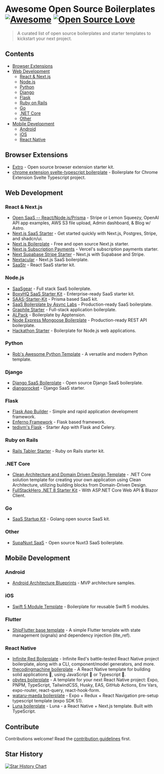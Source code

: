 # Awesome Open Source Boilerplates [![Awesome](https://awesome.re/badge.svg)](https://awesome.re) [![Open Source Love](https://badges.frapsoft.com/os/v1/open-source.svg?v=102)](https://github.com/ellerbrock/open-source-badges/)

> A curated list of open source boilerplates and starter templates to kickstart your next project.

## Contents

- [Browser Extensions](#browser-extensions) 
- [Web Development](#web-development)
  - [React & Next.js](#react--nextjs)
  - [Node.js](#nodejs)
  - [Python](#python)
  - [Django](#django)
  - [Flask](#flask)
  - [Ruby on Rails](#ruby-on-rails)
  - [Go](#go)
  - [.NET Core](#NET-core)
  - [Other](#other)
- [Mobile Development](#mobile-development)
  - [Android](#android)
  - [iOS](#ios)
  - [React Native](#react-native)

## Browser Extensions

- [Extro](https://github.com/turbostarter/extro) - Open source browser extension starter kit.
- [chrome extension svelte-typescript boilerplate](https://github.com/NekitCorp/chrome-extension-svelte-typescript-boilerplate) - Boilerplate for Chrome Extension Svelte Typescript project.

## Web Development

### React & Next.js

- [Open SaaS -- React/Node.js/Prisma](https://opensaas.sh) - Stripe or Lemon Squeezy, OpenAI API app examples, AWS S3 file upload, Admin dashboard, & Blog w/ Astro.
- [Next.js SaaS Starter](https://github.com/leerob/next-saas-starter) - Get started quickly with Next.js, Postgres, Stripe, and shadcn/ui.
- [Next.js Boilerplate](https://github.com/ixartz/Next-js-Boilerplate) - Free and open source Next.js starter.
- [Next.js Subscription Payments](https://github.com/vercel/nextjs-subscription-payments) - Vercel's subscription payments starter.
- [Next Supabase Stripe Starter](https://github.com/KolbySisk/next-supabase-stripe-starter) - Next.js with Supabase and Stripe.
- [Nextacular](https://github.com/nextacular/nextacular) - Next.js SaaS boilerplate.
- [SaaStr](https://github.com/aloysius-tim/saas-react-starter-kit-boilerplate) - React SaaS starter kit.

### Node.js

- [SaaSgear](https://github.com/JSLancerTeam/saasgear) - Full stack SaaS boilerplate.
- [BoxyHQ SaaS Starter Kit](https://github.com/boxyhq/saas-starter-kit) - Enterprise-ready SaaS starter kit.
- [SAAS-Starter-Kit](https://github.com/Saas-Starter-Kit/Saas-Kit-prisma) - Prisma based SaaS kit.
- [SaaS Boilerplate by Async Labs](https://github.com/async-labs/saas) - Production-ready SaaS boilerplate.
- [Graphile Starter](https://github.com/graphile/starter) - Full-stack application boilerplate.
- [ALPack](https://github.com/apptension/ALPack) - Boilerplate by Apptension.
- [Node Express Mongoose Boilerplate](https://github.com/hagopj13/node-express-mongoose-boilerplate) - Production-ready REST API boilerplate.
- [Hackathon Starter](https://github.com/sahat/hackathon-starter) - Boilerplate for Node.js web applications.

### Python

- [Rob's Awesome Python Template](https://github.com/tedivm/robs_awesome_python_template) - A versatile and modern Python template.

### Django

- [Django SaaS Boilerplate](https://github.com/PaulleDemon/Django-SAAS-Boilerplate) - Open source Django SaaS boilerplate.
- [djangorocket](https://github.com/ernestofgonzalez/djangorocket) - Django SaaS starter.

### Flask

- [Flask App Builder](https://github.com/dpgaspar/Flask-AppBuilder) - Simple and rapid application development framework.
- [Enferno Framework](https://github.com/level09/enferno) - Flask based framework.
- [tedivm's Flask](https://github.com/tedivm/tedivms-flask) - Starter App with Flask and Celery.

### Ruby on Rails

- [Rails Tabler Starter](https://github.com/tarunvelli/rails-tabler-starter) - Ruby on Rails starter kit.

### .NET Core

- [Clean Architecture and Domain Driven Design Template](https://github.com/mikolaj-jankowski/Clean-Architecture-And-Domain-Driven-Design-Solution-Template) - .NET Core solution template for creating your own application using Clean Architecture, utilizing building blocks from Domain-Driven Design.
- [FullStackHero .NET 8 Starter Kit](https://github.com/fullstackhero/dotnet-starter-kit) - With ASP.NET Core Web API & Blazor Client.

### Go

- [SaaS Startup Kit](https://github.com/go-saas/kit) - Golang open source SaaS kit.

### Other

- [SupaNuxt SaaS](https://github.com/JavascriptMick/supanuxt-saas) - Open source Nuxt3 SaaS boilerplate.

## Mobile Development

### Android

- [Android Architecture Blueprints](https://github.com/googlesamples/android-architecture) - MVP architecture samples.

### iOS

- [Swift 5 Module Template](https://github.com/fulldecent/swift5-module-template) - Boilerplate for reusable Swift 5 modules.

### Flutter

- [ShipFlutter base template](https://github.com/marcelpinto/ship-flutter-template) - A simple Flutter template with state management (signals) and dependency injection (lite_ref).

### React Native

- [Infinite Red Boilerplate](https://github.com/infinitered/ignite) - Infinite Red's battle-tested React Native project boilerplate, along with a CLI, component/model generators, and more.
- [thecodingmachine boilerplate](https://github.com/thecodingmachine/react-native-boilerplate) - A React Native template for building solid applications 🐙, using JavaScript 💛 or Typescript 💙.
- [obytes boilerplate](https://github.com/obytes/react-native-template-obytes) - A template for your next React Native project: Expo, PNPM, TypeScript, TailwindCSS, Husky, EAS, GitHub Actions, Env Vars, expo-router, react-query, react-hook-form.
- [wataru-maeda boilerplate](https://github.com/wataru-maeda/react-native-boilerplate) - Expo + Redux + React Navigation pre-setup typescript template (expo SDK 51).
- [Luna boilerplate](https://github.com/LunatiqueCoder/luna) - Luna - a React Native + Next.js template. Built with TypeScript.

## Contribute

Contributions welcome! Read the [contribution guidelines](contributing.md) first.

## Star History

[![Star History Chart](https://api.star-history.com/svg?repos=EinGuterWaran/awesome-opensource-boilerplates&type=Date)](https://star-history.com/#EinGuterWaran/awesome-opensource-boilerplates&Date)
